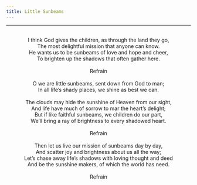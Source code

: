 ```yaml
---
title: Little Sunbeams
---
```


---
<center>
<br/>
I think God gives the children, as through the land they go,<br/>
The most delightful mission that anyone can know.<br/>
He wants us to be sunbeams of love and hope and cheer,<br/>
To brighten up the shadows that often gather here.<br/>
<br/>
Refrain<br/>
<br/>
O we are little sunbeams, sent down from God to man;<br/>
In all life’s shady places, we shine as best we can.<br/>
<br/>
The clouds may hide the sunshine of Heaven from our sight,<br/>
And life have much of sorrow to mar the heart’s delight;<br/>
But if like faithful sunbeams, we children do our part,<br/>
We’ll bring a ray of brightness to every shadowed heart.<br/>
<br/>
Refrain<br/>
<br/>
Then let us live our mission of sunbeams day by day,<br/>
And scatter joy and brightness about us all the way;<br/>
Let’s chase away life’s shadows with loving thought and deed<br/>
And be the sunshine makers, of which the world has need.<br/>
<br/>
Refrain<br/>

</center>
